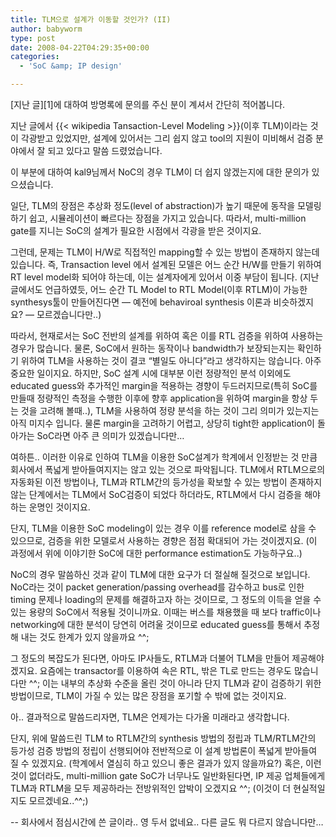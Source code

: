 ```yaml
---
title: TLM으로 설계가 이동할 것인가? (II)
author: babyworm
type: post
date: 2008-04-22T04:29:35+00:00
categories:
  - 'SoC &amp; IP design'

---
```

[지난 글][1]에 대하여 방명록에 문의를 주신 분이 계셔서 간단히 적어봅니다.

지난 글에서 {{< wikipedia Tansaction-Level Modeling >}}(이후 TLM)이라는 것이 각광받고 있었지만, 설계에 있어서는 그리 쉽지 않고 tool의 지원이 미비해서 검증 분야에서 잘 되고 있다고 말씀 드렸었습니다.

이 부분에 대하여 kal9님께서 NoC의 경우 TLM이 더 쉽지 않겠는지에 대한 문의가 있으셨습니다.

일단, TLM의 장점은 추상화 정도(level of abstraction)가 높기 때문에 동작을 모델링하기 쉽고, 시뮬레이션이 빠르다는 장점을 가지고 있습니다. 따라서, multi-million gate를 지니는 SoC의 설계가 필요한 시점에서 각광을 받은 것이지요.

그런데, 문제는 TLM이 H/W로 직접적인 mapping할 수 있는 방법이 존재하지 않는데 있습니다. 즉, Transaction level 에서 설계된 모델은 어느 순간 H/W를 만들기 위하여 RT level model화 되어야 하는데, 이는 설계자에게 있어서 이중 부담이 됩니다. (지난 글에서도 언급하였듯, 어느 순간 TL Model to RTL Model(이후 RTLM)이 가능한 synthesys툴이 만들어진다면 &#8212; 예전에 behaviroal synthesis 이론과 비슷하겠지요? &#8212; 모르겠습니다만..)

따라서, 현재로서는 SoC 전반의 설계를 위하여 혹은 이를 RTL 검증을 위하여 사용하는 경우가 많습니다. 물론, SoC에서 원하는 동작이나 bandwidth가 보장되는지는 확인하기 위하여 TLM을 사용하는 것이 결코 &#8220;별일도 아니다&#8221;라고 생각하지는 않습니다. 아주 중요한 일이지요. 하지만, SoC 설계 시에 대부분 이런 정량적인 분석 이외에도 educated guess와 추가적인 margin을 적용하는 경향이 두드러지므로(특히 SoC를 만들때 정량적인 측정을 수행한 이후에 향후 application을 위하여 margin을 항상 두는 것을 고려해 볼때..), TLM을 사용하여 정량 분석을 하는 것이 그리 의미가 있는지는 아직 미지수 입니다. 물론 margin을 고려하기 어렵고, 상당히 tight한 application이 돌아가는 SoC라면 아주 큰 의미가 있겠습니다만&#8230;

여하튼.. 이러한 이유로 인하여 TLM을 이용한 SoC설계가 학계에서 인정받는 것 만큼 회사에서 폭넓게 받아들여지지는 않고 있는 것으로 파악됩니다. TLM에서 RTLM으로의 자동화된 이전 방법이나, TLM과 RTLM간의 등가성을 확보할 수 있는 방법이 존재하지 않는 단계에서는 TLM에서 SoC검증이 되었다 하더라도, RTLM에서 다시 검증을 해야 하는 운명인 것이지요.

단지, TLM을 이용한 SoC modeling이 있는 경우 이를 reference model로 삼을 수 있으므로, 검증을 위한 모델로서 사용하는 경향은 점점 확대되어 가는 것이겠지요. (이 과정에서 위에 이야기한 SoC에 대한 performance estimation도 가능하구요..)

NoC의 경우 말씀하신 것과 같이 TLM에 대한 요구가 더 절실해 질것으로 보입니다. NoC라는 것이 packet generation/passing overhead를 감수하고 bus로 인한 timing 문제나 loading의 문제를 해결하고자 하는 것이므로, 그 정도의 이득을 얻을 수 있는 용량의 SoC에서 적용될 것이니까요. 이때는 버스를 채용했을 때 보다 traffic이나 networking에 대한 분석이 당연히 어려울 것이므로 educated guess를 통해서 추정해 내는 것도 한계가 있지 않을까요 ^^;

그 정도의 복잡도가 된다면, 아마도 IP사들도, RTLM과 더불어 TLM을 만들어 제공해야 겠지요. 요즘에는 transactor를 이용하여 속은 RTL, 밖은 TL로 만드는 경우도 많습니다만 ^^; 이는 내부의 추상화 수준을 올린 것이 아니라 단지 TLM과 같이 검증하기 위한 방법이므로, TLM이 가질 수 있는 많은 장점을 포기할 수 밖에 없는 것이지요.

아.. 결과적으로 말씀드리자면, TLM은 언제가는 다가올 미래라고 생각합니다.

단지, 위에 말씀드린 TLM to RTLM간의 synthesis 방법의 정립과 TLM/RTLM간의 등가성 검증 방법의 정립이 선행되어야 전반적으로 이 설계 방법론이 폭넓게 받아들여 질 수 있겠지요. (학계에서 열심히 하고 있으니 좋은 결과가 있지 않을까요?) 혹은, 이런것이 없더라도, multi-million gate SoC가 너무나도 일반화된다면, IP 제공 업체들에게 TLM과 RTLM을 모두 제공하라는 전방위적인 압박이 오겠지요 ^^; (이것이 더 현실적일지도 모르겠네요..^^;)

-- 회사에서 점심시간에 쓴 글이라.. 영 두서 없네요.. 다른 글도 뭐 다르지 않습니다만&#8230;

